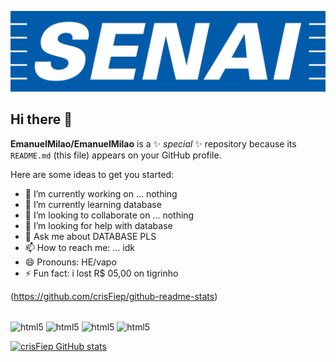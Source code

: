 ![logo](https://github.com/EmanuelMilao/EmanuelMilao/blob/main/senai-logo-3.png)
## Hi there 👋

**EmanuelMilao/EmanuelMilao** is a ✨ _special_ ✨ repository because its `README.md` (this file) appears on your GitHub profile.

Here are some ideas to get you started:

- 🔭 I’m currently working on ... nothing
- 🌱 I’m currently learning database
- 👯 I’m looking to collaborate on ... nothing
- 🤔 I’m looking for help with database
- 💬 Ask me about DATABASE PLS
- 📫 How to reach me: ... idk
- 😄 Pronouns: HE/vapo
- ⚡ Fun fact: i lost R$ 05,00 on tigrinho


(https://github.com/crisFiep/github-readme-stats)
<div style ="display: inline_block"><br/>
 <img align="center" alt="html5" src="https://img.shields.io/badge/Scala-DC322F?style=for-the-badge&logo=scala&logoColor=white" />
 <img align="center" alt="html5" src="https://img.shields.io/badge/Lua-2C2D72?style=for-the-badge&logo=lua&logoColor=white" />
 <img align="center" alt="html5" src="https://img.shields.io/badge/Angular-DD0031?style=for-the-badge&logo=angular&logoColor=white" />
 <img align="center" alt="html5" src="https://img.shields.io/badge/Discord-7289DA?style=for-the-badge&logo=discord&logoColor=white" />
</div>


[![crisFiep GitHub stats](https://github-readme-stats.vercel.app/api?username=crisFiep)](https://github.com/crisFiep/github-readme-stats)

